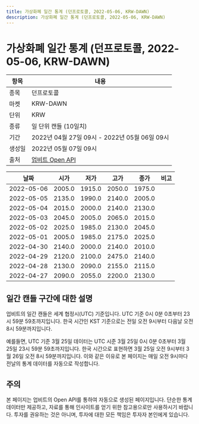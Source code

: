 ```yaml
---
title: 가상화폐 일간 통계 (던프로토콜, 2022-05-06, KRW-DAWN)
description: 가상화폐 일간 통계 (던프로토콜, 2022-05-06, KRW-DAWN)
---
```



가상화폐 일간 통계 (던프로토콜, 2022-05-06, KRW-DAWN)
===

|항목|내용|
|--|--|
|종목|던프로토콜|
|마켓|KRW-DAWN|
|단위|KRW|
|종류|일 단위 캔들 (10일치)|
|기간|2022년 04월 27일 09시 - 2022년 05월 06일 09시|
|생성일|2022년 05월 07일 09시|
|출처|[업비트 Open API](https://docs.upbit.com)|


|날짜|시가|저가|고가|종가|비고|
|--|--|--|--|--|--|
|2022-05-06|2005.0|1915.0|2050.0|1975.0|    |
|2022-05-05|2135.0|1990.0|2140.0|2005.0|    |
|2022-05-04|2015.0|2000.0|2140.0|2130.0|    |
|2022-05-03|2045.0|2005.0|2065.0|2015.0|    |
|2022-05-02|2025.0|1985.0|2130.0|2045.0|    |
|2022-05-01|2005.0|1985.0|2175.0|2025.0|    |
|2022-04-30|2140.0|2000.0|2140.0|2010.0|    |
|2022-04-29|2120.0|2100.0|2475.0|2140.0|    |
|2022-04-28|2130.0|2090.0|2155.0|2115.0|    |
|2022-04-27|2090.0|2055.0|2200.0|2130.0|    |


일간 캔들 구간에 대한 설명
---


업비트의 일간 캔들은 세계 협정시(UTC) 기준입니다. 
UTC 기준 0시 0분 0초부터 23시 59분 59초까지입니다. 
한국 시간인 KST 기준으로는 전일 오전 9시부터 다음날 오전 8시 59분까지입니다. 


예를들면, UTC 기준 3월 25일 데이터는 UTC 시준 3월 25일 0시 0분 0초부터 3월 25일 23시 59분 59초까지입니다. 
한국 시간으로 표현하면 3월 25일 오전 9시부터 3월 26일 오전 8시 59분까지입니다. 
이와 같은 이유로 본 페이지는 매일 오전 9시마다 전날의 통계 데이터를 자동으로 작성합니다. 


주의
---


본 페이지는 업비트의 Open API를 통하여 자동으로 생성된 페이지입니다. 
단순한 통계 데이터만 제공하고, 자료를 통해 인사이트를 얻기 위한 참고용으로만 사용하시기 바랍니다. 
투자를 권유하는 것은 아니며, 투자에 대한 모든 책임은 투자자 본인에게 있습니다. 
